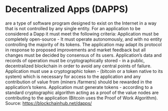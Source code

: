 # Decentralized Apps (DAPPS)

are a type of software program designed to exist on the Internet in a way that is
not controlled by any single entity. For an application to be considered a Dapp it
must meet the following criteria:
Application must be completely open-source - It must operate autonomously,
and with no entity controlling the majority of its tokens. The application may
adapt its protocol in response to proposed improvements and market feedback
but all changes must be decided by consensus of its users.
Application’s data and records of operation must be cryptographically stored - in
a public, decentralized blockchain in order to avoid any central points of failure.
Application must use a cryptographic token - (bitcoin or a token native to its
system) which is necessary for access to the application and any contribution of
value from (miners /farmers) should be rewarded in the application’s tokens.
Application must generate tokens - according to a standard cryptographic
algorithm acting as a proof of the value nodes are contributing to the application
(Bitcoin uses the Proof of Work Algorithm).
Source: https://blockchainhub.net/dapps/

